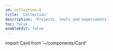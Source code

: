 ```yaml
---
id: collection-0
title: 'Collection'
description: 'Projects, tools and experiments'
toc: false
enableEdit: false
---
```


import Card from '~/components/Card'

<div class="grid-md">
  <Card metadata="Theme" title="Succinct" description="An opinionated theme for Vuepress with support for dark and light modes and web-fonts" src="https://mflash.dev/vuepress-theme-succinct/" />
  <Card metadata="Starter" title="Jada" description="A blog starter for Gridsome with markdown support, search, profiles and more…" src="https://github.com/Microflash/jada" />
  <Card metadata="Library" title="Remarkability" description="Baseline css for HTML generated by a Markdown processor" src="https://mflash.dev/remarkability/" />
  <Card metadata="Reference" title="Git Playbook" description="Useful git commands, tips and shortcuts" src="/collection/git-playbook/" />
</div>
